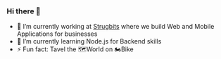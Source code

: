 ### Hi there 👋

- 🔭 I’m currently working at [Strugbits](https://www.strugbits.com/) where we build Web and Mobile Applications for businesses 
- 🌱 I’m currently learning Node.js for Backend skills
- ⚡ Fun fact: Tavel the 🗺️World on 🏍️Bike

